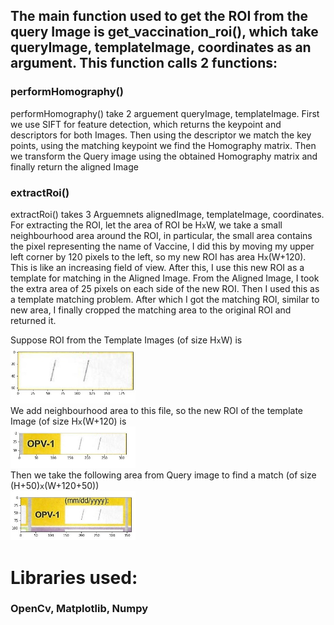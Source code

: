 ## The main function used to get the ROI from the query Image is get_vaccination_roi(), which take queryImage, templateImage, coordinates as an argument. This function calls 2 functions:
### performHomography()
performHomography() take 2 arguement queryImage, templateImage. First we use SIFT for feature detection, which returns the keypoint and descriptors for both Images. Then using the descriptor we match the key points, using the matching keypoint we find the Homography matrix. Then we transform the Query image using the obtained Homography matrix and finally return the aligned Image
### extractRoi()
extractRoi() takes 3 Arguemnets alignedImage, templateImage, coordinates. For extracting the ROI, let the area of ROI be H`x`W,  we take a small neighbourhood area around the ROI, in particular, the small area contains the pixel representing the name of Vaccine, I did this by moving my upper left corner by 120 pixels to the left, so my new ROI has area H`x`(W+120). This is like an increasing field of view. After this, I use this new ROI as a template for matching in the Aligned Image. From the Aligned Image, I took the extra area of 25 pixels on each side of the new ROI. Then I used this as a template matching problem. After which I got the matching ROI, similar to new area, I finally cropped the matching area to the original ROI and returned it.

Suppose ROI from the Template Images (of size H`x`W) is\
<img src="Images/1.jpg" width=200>\
We add neighbourhood area to this file, so the new ROI of the template Image (of size H`x`(W+120) is\
<img src="Images/2.jpg" width=200>\
Then we take the following area from Query image to find a match (of size (H+50)`x`(W+120+50))\
<img src="Images/3.jpg" width=200>
# Libraries used:
### OpenCv, Matplotlib, Numpy
